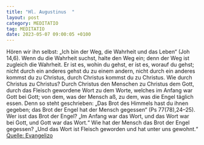 ```yaml
---
title: "Hl. Augustinus  "
layout: post
category: MEDITATIO
tag: MEDITATIO
date: 2023-05-07 09:00:05 +0100
---
```

Hören wir ihn selbst: „Ich bin der Weg, die Wahrheit und das Leben“ (Joh 14,6). Wenn du die Wahrheit suchst, halte den Weg ein; denn der Weg ist zugleich die Wahrheit. Er ist es, wohin du gehst, er ist es, worauf du gehst; nicht durch ein anderes gehst du zu einem andern, nicht durch ein anderes kommst du zu Christus, durch Christus kommst du zu Christus.<!--more--> Wie durch Christus zu Christus? Durch Christus den Menschen zu Christus dem Gott, durch das Fleisch gewordene Wort zu dem Worte, welches im Anfang war Gott bei Gott; von dem, was der Mensch aß, zu dem, was die Engel täglich essen. Denn so steht geschrieben: „Das Brot des Himmels hast du ihnen gegeben; das Brot der Engel hat der Mensch gegessen“ (Ps 77(78),24–25). Wer isst das Brot der Engel? „Im Anfang war das Wort, und das Wort war bei Gott, und Gott war das Wort.“ Wie hat der Mensch das Brot der Engel gegessen? „Und das Wort ist Fleisch geworden und hat unter uns gewohnt.“ 
[Quelle: Evangelizo](https://evangeliumtagfuertag.org/DE/gospel)